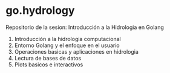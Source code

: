 # go.hydrology
Repositorio de la sesion: Introducción a la Hidrologia en Golang<p>
1. Introducción a la hidrologia computacional 
2. Entorno Golang y el enfoque en el usuario
2. Operaciones basicas y aplicaciones en hidrologia
3. Lectura de bases de datos
4. Plots basicos e interactivos
